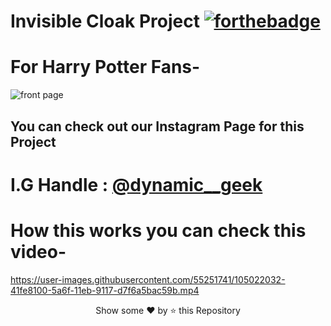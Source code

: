 # Invisible Cloak Project  [![forthebadge](https://forthebadge.com/images/badges/made-with-python.svg)](https://forthebadge.com)

# For Harry Potter Fans- 

![front page](https://user-images.githubusercontent.com/55251741/105021800-fba92200-5a6e-11eb-9839-42f04ce7ca0b.png)

## You can check out our Instagram Page for this Project 

# I.G Handle : [@dynamic__geek](https://www.instagram.com/dynamic__geek/?hl=en)

# How this works you can check this video- 

https://user-images.githubusercontent.com/55251741/105022032-41fe8100-5a6f-11eb-9117-d7f6a5bac59b.mp4


<p align="center">Show some ❤️ by ⭐ this Repository</p>



